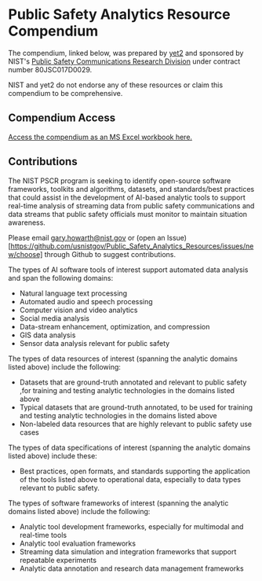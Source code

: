 <link rel="stylesheet" href="https://pages.nist.gov/nist-header-footer/css/nist-combined.css">
<script src="https://pages.nist.gov/nist-header-footer/js/jquery-1.9.0.min.js" type="text/javascript" defer="defer"></script>
<script src="https://pages.nist.gov/nist-header-footer/js/nist-header-footer.js" type="text/javascript" defer="defer"></script>
<title>Public Safety Analytics Resources</title>

<meta http-equiv="Content-Type" content="text/html; charset=UTF-8" />

# Public Safety Analytics Resource Compendium

The compendium, linked below, was prepared by [yet2](https://www.yet2.com/) and sponsored by NIST's [Public Safety Communications Research Division](https://pscr.gov) under contract number 80JSC017D0029.

NIST and yet2 do not endorse any of these resources or claim this compendium to be comprehensive.

## Compendium Access

[Access the compendium as an MS Excel workbook here.](https://github.com/usnistgov/Public_Safety_Analytics_Resources/raw/main/Compendium%20of%20Open%20Resources%20for%20Multimodal%20Emergency%20Awareness%20AI%20Analytics.xlsx) 

## Contributions

The NIST PSCR program is seeking to identify open-source software frameworks, toolkits and algorithms, datasets, and standards/best practices that could assist in the development of AI-based analytic tools to support real-time analysis of streaming data from public safety communications and data streams that public safety officials must monitor to maintain situation awareness.

Please email gary.howarth@nist.gov or (open an Issue)[https://github.com/usnistgov/Public_Safety_Analytics_Resources/issues/new/choose] through Github to suggest contributions. 

The types of AI software tools of interest support automated data analysis and span the following domains:
- Natural language text processing
- Automated audio and speech processing
- Computer vision and video analytics
- Social media analysis
- Data-stream enhancement, optimization, and compression
- GIS data analysis
- Sensor data analysis relevant for public safety

The types of data resources of interest (spanning the analytic domains listed above) include the following:
- Datasets that are ground-truth annotated and relevant to public safety ,for training and testing analytic technologies in the domains listed above
- Typical datasets that are ground-truth annotated, to be used for training and testing analytic technologies in the domains listed above
- Non-labeled data resources that are highly relevant to public safety use cases

The types of data specifications of interest (spanning the analytic domains listed above) include these:
- Best practices, open formats, and standards supporting the application of the tools listed above to operational data, especially to data types relevant to public safety.

The types of software frameworks of interest (spanning the analytic domains listed above) include the following:
- Analytic tool development frameworks, especially for multimodal and real-time tools
- Analytic tool evaluation frameworks
- Streaming data simulation and integration frameworks that support repeatable experiments
- Analytic data annotation and research data management frameworks
